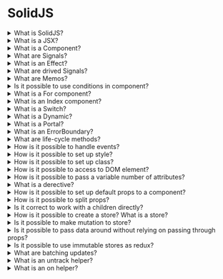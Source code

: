 # SolidJS

<details>
  <summary>What is SolidJS?</summary>

Solid is a JavaScript framework for making interactive web applications in a declarative style (it links data and classes that it uses and creates). Also it allows to use JSX, that allows using existing HTML and JavaScript knowledge to build components that can be reused throughout your app.

[More >>](https://www.solidjs.com/tutorial/introduction_basics)

</details>

<details>
  <summary>What is a JSX?</summary>

JSX is HTML-like syntax that can be used for building components. JSX adds dynamic expressions that allow you to reference variables and functions within your HTML by using the { } syntax.

It is possible to mention three main differences between JSX and HTML that prevent JSX from being seen as a superset of HTML:


* JSX does not have void elements. This means that all elements must have a closing tag or self-close;
* JSX must return a single Element;
* JSX does not support the HTML Comments.

[More >>](https://www.solidjs.com/tutorial/introduction_jsx)

</details>

<details>
  <summary>What is a Component?</summary>

Components are functions that typically return JSX and other components can call them by JSX in other components.

[More >>](https://www.solidjs.com/tutorial/introduction_components)

</details>

<details>
  <summary>What are Signals?</summary>

Signals are the cornerstone of reactivity in Solid. They contain values that change over time; when you change a signal's value, it automatically updates anything that uses it. It is needed to use ``createSignal`` function for creating the Signal.

[More >>](https://www.solidjs.com/tutorial/introduction_signals)

</details>

<details>
  <summary>What is an Effect?</summary>

An Effect is an observer that allows running side-effects that have dependencies from signals. It is possible to use ``createEffect`` or ``createRenderEffect``.

[More >>](https://www.solidjs.com/tutorial/introduction_effects)

</details>

<details>
  <summary>What are drived Signals?</summary>

A function that accesses a signal is effectively also a signal: when its wrapped signal changes, it will in turn update its readers.

[More >>](https://www.solidjs.com/tutorial/introduction_derived)

</details>

<details>
  <summary>What are Memos?</summary>

Memos are both an observer, like an effect, and a read-only signal. Since they are aware of both their dependencies and observers, they can ensure that they run only once for any change.

[More >>](https://www.solidjs.com/tutorial/introduction_memos)

</details>

<details>
  <summary>Is it possible to use conditions in component?</summary>

1. Ternary operations ``a ? componentA : componentB``;
2. Boolean expressions ``a && componentA``;
3. Show component.

[More >>](https://www.solidjs.com/tutorial/flow_show)

</details>

<details>
  <summary>What is a For component?</summary>

The ``For`` component is a way to loop over an array of objects. As the array changes, ``For`` updates or moves items in the DOM rather than recreating them. The component has ``each`` property where it is possible to pass an array and get a callback (the same as for a map). 

**Note:** an index is signal.

[More >>](https://www.solidjs.com/tutorial/flow_for)

</details>

<details>
  <summary>What is an Index component?</summary>

The ``Index`` component is a way to loop over an array of objects, which will cause less rerenders in certain situations. It has a similar signature to ``For``, except this time, the item is the signal, and the index is fixed.

**Note:** a value is signal.

[More >>](https://www.solidjs.com/tutorial/flow_index)

</details>

<details>
  <summary>What is a Switch?</summary>

Sometimes it is needed to deal with conditionals with more than 2 mutual exclusive outcomes. For this case, we have the ``Switch`` and ``Match`` components modeled roughly after JavaScript's switch/case.

[More >>](https://www.solidjs.com/tutorial/flow_switch)

</details>

<details>
  <summary>What is a Dynamic?</summary>

The ``Dynamic`` tag is useful when you render from data. It lets you pass either a string for a native element or a component function and it will render that with the rest of the provided props.

[More >>](https://www.solidjs.com/tutorial/flow_dynamic)

</details>

<details>
  <summary>What is a Portal?</summary>

The ``Portal`` component allows inserting content at the location of your choosing. By default, its elements will be rendered in a ``div`` in the ``document.body``.

[More >>](https://www.solidjs.com/tutorial/flow_portal)

</details>

<details>
  <summary>What is an ErrorBoundary?</summary>

A JavaScript error originating in the UI should not break the entire app. Error boundaries are components that catch JavaScript errors anywhere in their child component tree, log those errors, and display a fallback UI instead of the component tree that crashed.

[More >>](https://www.solidjs.com/tutorial/flow_error_boundary)

</details>

<details>
  <summary>What are life-cycle methods?</summary>

**onMount** is just a createEffect call that is non-tracking, which means it never re-runs. It is just an Effect call but it is possible to use it with confidence that it will run only once for your component, once all initial rendering is done.

[More >>](https://www.solidjs.com/tutorial/lifecycles_onmount)

**onCleanup**. It is possible to call it at any scope and it will run when that scope is triggered to re-evaluate and when it is finally disposed.

[More >>](https://www.solidjs.com/tutorial/lifecycles_oncleanup)

</details>

<details>
  <summary>How is it possible to handle events?</summary>

1. Solid supports an array syntax to call the handler with data (as the first argument) without creating additional closures:

    const handler = (data, event) => /*...*/

    <button onClick={[handler, data]}>Click Me</button>

2. It is possible to pass only hanlder:

    <div onMouseMove={handleMouseMove}>
      The mouse position is {pos().x} x {pos().y}
    </div>

3. If it is needed to support other casings or not use event delegation, you can use ``on:`` namespace to match event handlers:

    <button on:DOMContentLoaded={() => /* Do something */} >Click Me</button>

[More >>](https://www.solidjs.com/tutorial/bindings_events)

</details>

<details>
  <summary>How is it possible to set up style?</summary>

The style attribute in Solid accepts either style strings or objects. However the object form differs from Element.prototype.style and instead is a wrapper for calling style.setProperty. This means that keys take the dash-case form, such as ``background-color`` rather than ``backgroundColor``, and that any units must be explicitly provided (e.g., ``width: 500px`` rather than ``width: 500``).

[More >>](https://www.solidjs.com/tutorial/bindings_style)

</details>

<details>
  <summary>How is it possible to set up class?</summary>

Solid uses ``class`` to set the className property on an element. However, it is often convenient to conditionally set classes. For that reason, Solid has a built-in ``classList`` JSX attribute that takes an object where the key is the class name(s) and the value is a boolean expression. When true, the class is applied, and when false, it is removed.

[More >>](https://www.solidjs.com/tutorial/bindings_classlist)

</details>

<details>
  <summary>How is it possible to access to DOM element?</summary>

Refs are basically assignments, which happen at creation time before they are attached to the document DOM. Just declare a variable, pass it in as a ref attribute, and the variable will be assigned.

**Note:** it is possible to forwrd refs through props.

[More >>](https://www.solidjs.com/tutorial/bindings_refs)

</details>

<details>
  <summary>How is it possible to pass a variable number of attributes?</summary>

Sometimes your components and elements accept a variable number of attributes and it makes sense to pass them down as an object instead of individually. So, It is possible to use a spred operator.

**Note:** it is possible to forwrd refs through props.

[More >>](https://www.solidjs.com/tutorial/bindings_refs)

</details>

<details>
  <summary>What is a derective?</summary>

This is just a syntactic sugar over ref, but is useful in that it resembles typical bindings and there can be multiple bindings on the same element without conflict. This makes it a better tool for reusable DOM element behavior.

**Note:** It is possible to set up a derective by ``use:`` namespace.

[More >>](https://www.solidjs.com/tutorial/bindings_directives)

</details>

<details>
  <summary>How is it possible to set up default props to a component?</summary>

It is possibel to use ``mergeProps``, which merges potentially reactive objects together (like a nondestructive ``Object.assign``) without losing reactivity. The most common case is when setting default props components.

[More >>](https://www.solidjs.com/tutorial/props_defaults)

</details>

<details>
  <summary>How is it possible to split props?</summary>

For this purpose, Solid has ``splitProps``. It takes the props object and one or more arrays of keys that we want to extract into their own props objects. It returns an array of props objects, one per array of specified keys, plus one props object with any remaining keys. All returned objects preserve reactivity.

[More >>](https://www.solidjs.com/tutorial/props_split)

</details>

<details>
  <summary>Is it correct to work with a children directly?</summary>

No. For that reason, Solid has the ``children`` helper. This method both creates a memo around the ``children`` prop and resolves any nested child reactive references so that you can interact with the children directly.

[More >>](https://www.solidjs.com/tutorial/props_children)

</details>

<details>
  <summary>How is it possible to create a store? What is a store?</summary>

The ``createStore`` call takes the initial value and returns a read/write tuple similar to Signals. The first element is the store proxy which is readonly, and the second is a setter function.

The setter function in its most basic form takes an object whose properties will be merged with the current state. It also supports path syntax so that we can do nested updates. In this way we can still maintain control of our reactivity but do pinpoint updates.

[More >>](https://www.solidjs.com/tutorial/stores_createstore)

</details>

<details>
  <summary>Is it possible to make mutation to store?</summary>

Yes. It is possible to use ``produce`` function or to create mutable store by ``createMutable``. However, it is not recomended.

[More >>](https://www.solidjs.com/tutorial/stores_mutation)

</details>

<details>
  <summary>Is it possible to pass data around without relying on passing through props?</summary>

Solid provides a Context API to pass data around without relying on passing through props. This is useful for sharing Signals and Stores. Using Context has the benefit of being created as part of the reactive system and managed by it. Context is also useful when have a need to "override" your state in a certains part of the component tree.

[More >>](https://www.solidjs.com/tutorial/stores_context)

</details>

<details>
  <summary>Is it possible to use immutable stores as redux?</summary>

Yes. However, it is needed to use ``reconcile`` method that enhances the setStore call and lets us diff the data from these immutable sources, only notifying the granular updates.

[More >>](https://www.solidjs.com/tutorial/stores_immutable)

</details>

<details>
  <summary>What are batching updates?</summary>

Solid's ``batch`` helper allows to queue up multiple changes and then apply them all at the same time before notifying their observers.

[More >>](https://www.solidjs.com/tutorial/reactivity_batch)

</details>

<details>
  <summary>What is an untrack helper?</summary>

Solid provides the ``untrack`` helper as a way to prevent the wrapping computation from tracking any reads.

[More >>](https://www.solidjs.com/tutorial/reactivity_untrack)

</details>

<details>
  <summary>What is an on helper?</summary>

Solid has an ``on`` helper that enables setting explicit dependencies for our computations. This is mostly used as a terse way to be even more explicit about which Signals are tracked (and not track any other Signals, even if they are read).

[More >>](https://www.solidjs.com/tutorial/reactivity_on?solved)

</details>

